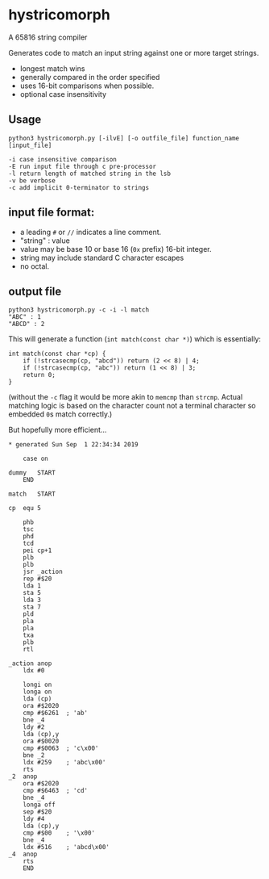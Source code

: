 # hystricomorph

A 65816 string compiler

Generates code to match an input string against one or more target strings.

* longest match wins
* generally compared in the order specified
* uses 16-bit comparisons when possible.
* optional case insensitivity

## Usage

    python3 hystricomorph.py [-ilvE] [-o outfile_file] function_name [input_file]

    -i case insensitive comparison
    -E run input file through c pre-processor
    -l return length of matched string in the lsb
    -v be verbose
    -c add implicit 0-terminator to strings

## input file format:

* a leading `#` or `//` indicates a line comment.
* "string" : value
* value may be base 10 or base 16 (`0x` prefix) 16-bit integer.
* string may include standard C character escapes
* no octal.

## output file

```
python3 hystricomorph.py -c -i -l match
"ABC" : 1
"ABCD" : 2
```

This will generate a function (`int match(const char *)`) which is essentially:

```
int match(const char *cp) {
	if (!strcasecmp(cp, "abcd")) return (2 << 8) | 4;
	if (!strcasecmp(cp, "abc")) return (1 << 8) | 3;
	return 0;
}
```

(without the `-c` flag it would be more akin to `memcmp` than `strcmp`.
Actual matching logic is based on the character count not a terminal character
so embedded `0`s match correctly.)

But hopefully more efficient...

```
* generated Sun Sep  1 22:34:34 2019

	case on

dummy	START
	END

match	START

cp	equ 5

	phb
	tsc
	phd
	tcd
	pei cp+1
	plb
	plb
	jsr _action
	rep #$20
	lda 1
	sta 5
	lda 3
	sta 7
	pld
	pla
	pla
	txa
	plb
	rtl

_action	anop
	ldx #0

	longi on
	longa on
	lda (cp)
	ora #$2020
	cmp #$6261	; 'ab'
	bne _4
	ldy #2
	lda (cp),y
	ora #$0020
	cmp #$0063	; 'c\x00'
	bne _2
	ldx #259	; 'abc\x00'
	rts
_2	anop
	ora #$2020
	cmp #$6463	; 'cd'
	bne _4
	longa off
	sep #$20
	ldy #4
	lda (cp),y
	cmp #$00	; '\x00'
	bne _4
	ldx #516	; 'abcd\x00'
_4	anop
	rts
	END
```
